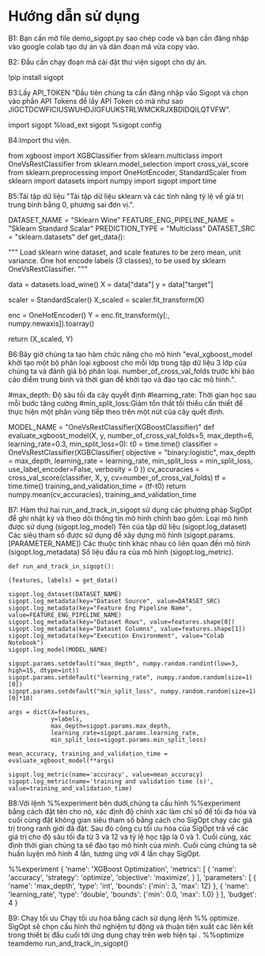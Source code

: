 # Hướng dẫn sử dụng
B1: Bạn cần mở file demo_sigopt.py sao chép code và bạn cần đăng nhập vào google colab tạo dự án và dán đoạn mã vừa copy vào.

B2: Đầu cần chạy đoạn mã cài đặt thư viện sigopt cho dự án.

!pip install sigopt

B3:Lấy API_TOKEN "Đầu tiên chúng ta cần đăng nhập vầo Sigopt và chọn vào phần API Tokens để lấy API Token có mã như sao JIGCTDCWFICIUSWUHDJIGFUUKSTRLWMCKRJXBDIDQILQTVFW".

import sigopt
%load_ext sigopt
%sigopt config

B4:Import thư viện.

from xgboost import XGBClassifier
from sklearn.multiclass import OneVsRestClassifier
from sklearn.model_selection import cross_val_score
from sklearn.preprocessing import OneHotEncoder, StandardScaler
from sklearn import datasets
import numpy
import sigopt
import time

B5:Tải tập dữ liệu "Tải tập dữ liệu sklearn và các tính năng tỷ lệ về giá trị trung bình bằng 0, phương sai đơn vị.".

DATASET_NAME = "Sklearn Wine"
FEATURE_ENG_PIPELINE_NAME = "Sklearn Standard Scalar"
PREDICTION_TYPE = "Multiclass"
DATASET_SRC = "sklearn.datasets"
def get_data():

  """
  Load sklearn wine dataset, and scale features to be zero mean, unit variance.
  One hot encode labels (3 classes), to be used by sklearn OneVsRestClassifier.
  """

  data = datasets.load_wine()
  X = data["data"]
  y = data["target"]

  scaler = StandardScaler()
  X_scaled = scaler.fit_transform(X)

  enc = OneHotEncoder()
  Y = enc.fit_transform(y[:, numpy.newaxis]).toarray()

  return (X_scaled, Y)
  
B6:Bây giờ chúng ta tạo hàm chức năng cho mô hình "eval_xgboost_model khởi tạo một bộ phân loại xgboost cho mỗi lớp trong tập dữ liệu 3 lớp của chúng ta và đánh giá bộ phân loại. number_of_cross_val_folds trước khi báo cáo điểm trung bình và thời gian để khởi tạo và đào tạo các mô hình.".

#max_depth: Độ sâu tối đa cây quyết định 
#learning_rate: Thời gian học sau mỗi bước tăng cường
#min_split_loss:Giảm tổn thất tối thiểu cần thiết để thực hiện một phân vùng tiếp theo trên một nút của cây quết định.

MODEL_NAME = "OneVsRestClassifier(XGBoostClassifier)"
def evaluate_xgboost_model(X, y,
                           number_of_cross_val_folds=5,
                           max_depth=6,
                           learning_rate=0.3,
                           min_split_loss=0):
    t0 = time.time()
    classifier = OneVsRestClassifier(XGBClassifier(
        objective = "binary:logistic",
        max_depth =    max_depth,
        learning_rate = learning_rate,
        min_split_loss = min_split_loss,
        use_label_encoder=False,
        verbosity = 0
    ))
    cv_accuracies = cross_val_score(classifier, X, y, cv=number_of_cross_val_folds)
    tf = time.time()
    training_and_validation_time = (tf-t0)
    return numpy.mean(cv_accuracies), training_and_validation_time
    
  B7: Hàm thứ hai run_and_track_in_sigopt sử dụng các phương pháp SigOpt để ghi nhật ký và theo dõi thông tin mô hình chính bao gồm:
        Loại mô hình được sử dụng (sigopt.log_model)
        Tên của tập dữ liệu (sigopt.log_dataset)
        Các siêu tham số được sử dụng để xây dựng mô hình (sigopt.params. [PARAMETER_NAME])
        Các thuộc tính khác nhau có liên quan đến mô hình (sigopt.log_metadata)
        Số liệu đầu ra của mô hình (sigopt.log_metric).
        
    def run_and_track_in_sigopt():

    (features, labels) = get_data()

    sigopt.log_dataset(DATASET_NAME)
    sigopt.log_metadata(key="Dataset Source", value=DATASET_SRC)
    sigopt.log_metadata(key="Feature Eng Pipeline Name", value=FEATURE_ENG_PIPELINE_NAME)
    sigopt.log_metadata(key="Dataset Rows", value=features.shape[0]) 
    sigopt.log_metadata(key="Dataset Columns", value=features.shape[1])
    sigopt.log_metadata(key="Execution Environment", value="Colab Notebook")
    sigopt.log_model(MODEL_NAME)

    sigopt.params.setdefault("max_depth", numpy.random.randint(low=3, high=15, dtype=int))
    sigopt.params.setdefault("learning_rate", numpy.random.random(size=1)[0])
    sigopt.params.setdefault("min_split_loss", numpy.random.random(size=1)[0]*10)

    args = dict(X=features,
                y=labels,
                max_depth=sigopt.params.max_depth,
                learning_rate=sigopt.params.learning_rate,
                min_split_loss=sigopt.params.min_split_loss)

    mean_accuracy, training_and_validation_time = evaluate_xgboost_model(**args)

    sigopt.log_metric(name='accuracy', value=mean_accuracy)
    sigopt.log_metric(name='training and validation time (s)', value=training_and_validation_time)
    
B8:Với lệnh %%experiment bên dưới,chúng ta cấu hình %%experiment bằng cách đặt tên cho nó, xác định độ chính xác làm chỉ số để tối đa hóa và cuối cùng đặt không gian siêu tham số bằng cách cho SigOpt chạy các giá trị trong ranh giới đã đặt. Sau đó công cụ tối ưu hóa của SigOpt trả về các giá trị cho độ sâu tối đa từ 3 và 12 và tỷ lệ học tập là 0 và 1. Cuối cùng, xác định thời gian chúng ta sẽ đào tạo mô hình của mình. Cuối cùng chúng ta sẽ huấn luyện mô hình 4 lần, tương ứng với 4 lần chạy SigOpt.

%%experiment
{
    'name': 'XGBoost Optimization',
    'metrics': [
        {
            'name': 'accuracy',
            'strategy': 'optimize',
            'objective': 'maximize',
        }
    ],
    'parameters': [
        {
            'name': 'max_depth',
            'type': 'int',
            'bounds': {'min': 3, 'max': 12}
        },
        {
            'name': 'learning_rate',
            'type': 'double',
            'bounds': {'min': 0.0, 'max': 1.0}
        }
    ],
    'budget': 4
}

B9: Chạy tối ưu
Chạy tối ưu hóa bằng cách sử dụng lệnh %% optimize. SigOpt sẽ chọn cấu hình thử nghiệm tự động và thuận tiện xuất các liên kết trong thiết bị đầu cuối tới ứng dụng chạy trên web hiện tại .
%%optimize teamdemo
run_and_track_in_sigopt()
